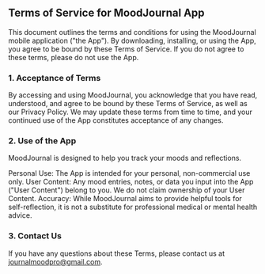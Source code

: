 ## Terms of Service for MoodJournal App
This document outlines the terms and conditions for using the MoodJournal mobile application ("the App"). By downloading, installing, or using the App, you agree to be bound by these Terms of Service. If you do not agree to these terms, please do not use the App.

### 1. Acceptance of Terms
By accessing and using MoodJournal, you acknowledge that you have read, understood, and agree to be bound by these Terms of Service, as well as our Privacy Policy. We may update these terms from time to time, and your continued use of the App constitutes acceptance of any changes.

### 2. Use of the App
MoodJournal is designed to help you track your moods and reflections.

Personal Use: The App is intended for your personal, non-commercial use only.
User Content: Any mood entries, notes, or data you input into the App ("User Content") belong to you. We do not claim ownership of your User Content.
Accuracy: While MoodJournal aims to provide helpful tools for self-reflection, it is not a substitute for professional medical or mental health advice.

### 3. Contact Us
If you have any questions about these Terms, please contact us at journalmoodpro@gmail.com.
